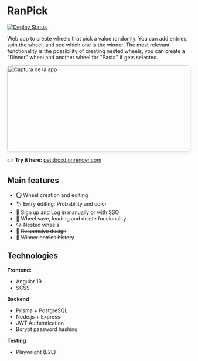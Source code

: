 # RanPick
 
[![Deploy Status](https://img.shields.io/badge/deployed%20on-Render-black?style=flat&logo=render)](https://ranpick.onrender.com/)

Web app to create wheels that pick a value randomly. You can add entries, spin the wheel, and see which one is the winner.
The most relevant functionality is the possibility of creating nested wheels, you can create a "Dinner" wheel and another wheel for "Pasta" if gets selected.

<img src="https://github.com/user-attachments/assets/feaa8a96-ee2a-43bc-8d68-f83ad1ec1eb1" alt="Captura de la app" width="500" height="233" style="border-radius: 8px; box-shadow: 0 4px 8px rgba(0,0,0,0.1);"/>

👉 **Try it here:** [petitboxd.onrender.com](https://ranpick.onrender.com)

## Main features
- ⭕ Wheel creation and editing
- 🏷️ Entry editing: Probability and color
- 👤 Sign up and Log in manually or with SSO
- 📁 Wheel save, loading and delete funcionality
- ↪️ Nested wheels
- 🚧 ~~Responsive design~~
- 🚧 ~~Winner entries history~~

## Technologies

**Frontend:**
- Angular 19
- SCSS

**Backend**
- Prisma + PostgreSQL
- Node.js + Express
- JWT Authentication
- Bcrypt password hashing

**Testing**
- Playwright (E2E)
